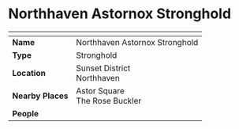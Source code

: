 # Northhaven Astornox Stronghold

| []() | |
| --- | --- |
| **Name** | Northhaven Astornox Stronghold |
| **Type** | Stronghold |
| **Location** | Sunset District<br />Northhaven |
| **Nearby Places** | Astor Square<br />The Rose Buckler |
| **People** | |
